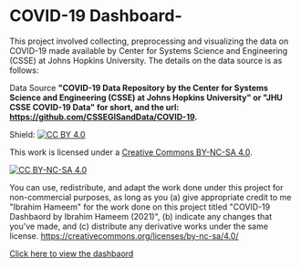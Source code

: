 # COVID-19 Dashboard-

This project involved collecting, preprocessing and visualizing the data on COVID-19 made available by Center for Systems Science and Engineering (CSSE) at Johns Hopkins University. The details on the data source is as follows:


 Data Source **"COVID-19 Data Repository by the Center for Systems Science and Engineering (CSSE) at Johns Hopkins University" or "JHU CSSE COVID-19 Data" for short, and the url: https://github.com/CSSEGISandData/COVID-19.**


Shield: [![CC BY 4.0][cc-by-shield]][cc-by]

This work is licensed under a
[Creative Commons BY-NC-SA 4.0][cc-by].

[![CC BY-NC-SA 4.0][cc-by-image]][cc-by]

[cc-by]: https://creativecommons.org/licenses/by-nc-sa/4.0/
[cc-by-image]: https://i.creativecommons.org/l/by-nc-sa/4.0/88x31.png
[cc-by-shield]: https://img.shields.io/badge/License-CC%20BY--NC--SA%204.0-lightgrey.svg


You can use, redistribute, and adapt the work done under this project for non-commercial purposes, as long as you (a) give appropriate credit to me "Ibrahim Hameem" for the work done on this project titled "COVID-19 Dashbaord by Ibrahim Hameem (2021)", (b) indicate any changes that you've made, and (c) distribute any derivative works under the same license. https://creativecommons.org/licenses/by-nc-sa/4.0/

[Click here to view the dashbaord](https://drive.google.com/file/d/1hn1RMKgVDwfrncsJ7TAZ6fcfMQtwwEss/view?usp=sharing)

